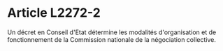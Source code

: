# Article L2272-2

Un décret en Conseil d'Etat détermine les modalités d'organisation et de fonctionnement de la Commission nationale de la négociation collective.
